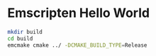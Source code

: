 # Emscripten Hello World

```sh
mkdir build
cd build
emcmake cmake ../ -DCMAKE_BUILD_TYPE=Release
```

